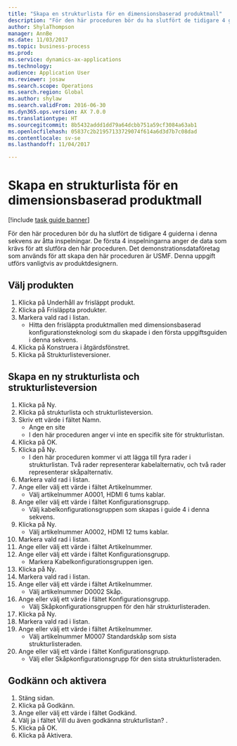 ```yaml
--- 
title: "Skapa en strukturlista för en dimensionsbaserad produktmall"
description: "För den här proceduren bör du ha slutfört de tidigare 4 guiderna i denna sekvens av åtta inspelningar."
author: ShylaThompson
manager: AnnBe
ms.date: 11/03/2017
ms.topic: business-process
ms.prod: 
ms.service: dynamics-ax-applications
ms.technology: 
audience: Application User
ms.reviewer: josaw
ms.search.scope: Operations
ms.search.region: Global
ms.author: shylaw
ms.search.validFrom: 2016-06-30
ms.dyn365.ops.version: AX 7.0.0
ms.translationtype: HT
ms.sourcegitcommit: 8b5432addd1dd79a64dcbb751a59cf3084a63ab1
ms.openlocfilehash: 05837c2b21957133729074f614a6d3d7b7c08dad
ms.contentlocale: sv-se
ms.lasthandoff: 11/04/2017

---
```

# <a name="create-a-bill-of-materials-for-a-dimension-based-product-master"></a>Skapa en strukturlista för en dimensionsbaserad produktmall

[!include [task guide banner](../../includes/task-guide-banner.md)]

För den här proceduren bör du ha slutfört de tidigare 4 guiderna i denna sekvens av åtta inspelningar. De första 4 inspelningarna anger de data som krävs för att slutföra den här proceduren. Det demonstrationsdataföretag som används för att skapa den här proceduren är USMF. Denna uppgift utförs vanligtvis av produktdesignern.


## <a name="select-the-product"></a>Välj produkten
1. Klicka på Underhåll av frisläppt produkt.
2. Klicka på Frisläppta produkter.
3. Markera vald rad i listan.
    * Hitta den frisläppta produktmallen med dimensionsbaserad konfigurationsteknologi som du skapade i den första uppgiftsguiden i denna sekvens.  
4. Klicka på Konstruera i åtgärdsfönstret.
5. Klicka på Strukturlisteversioner.

## <a name="create-new-bom-and-bom-version"></a>Skapa en ny strukturlista och strukturlisteversion
1. Klicka på Ny.
2. Klicka på strukturlista och strukturlisteversion.
3. Skriv ett värde i fältet Namn.
    * Ange en site  
    * I den här proceduren anger vi inte en specifik site för strukturlistan.  
4. Klicka på OK.
5. Klicka på Ny.
    * I den här proceduren kommer vi att lägga till fyra rader i strukturlistan. Två rader representerar kabelalternativ, och två rader representerar skåpalternativ.  
6. Markera vald rad i listan.
7. Ange eller välj ett värde i fältet Artikelnummer.
    * Välj artikelnummer A0001, HDMI 6 tums kablar.  
8. Ange eller välj ett värde i fältet Konfigurationsgrupp.
    * Välj kabelkonfigurationsgruppen som skapas i guide 4 i denna sekvens.  
9. Klicka på Ny.
    * Välj artikelnummer A0002, HDMI 12 tums kablar.  
10. Markera vald rad i listan.
11. Ange eller välj ett värde i fältet Artikelnummer.
12. Ange eller välj ett värde i fältet Konfigurationsgrupp.
    * Markera Kabelkonfigurationsgruppen igen.  
13. Klicka på Ny.
14. Markera vald rad i listan.
15. Ange eller välj ett värde i fältet Artikelnummer.
    * Välj artikelnummer D0002 Skåp.  
16. Ange eller välj ett värde i fältet Konfigurationsgrupp.
    * Välj Skåpkonfigurationsgruppen för den här strukturlisteraden.  
17. Klicka på Ny.
18. Markera vald rad i listan.
19. Ange eller välj ett värde i fältet Artikelnummer.
    * Välj artikelnummer M0007 Standardskåp som sista strukturlisteraden.  
20. Ange eller välj ett värde i fältet Konfigurationsgrupp.
    * Välj eller Skåpkonfigurationsgrupp för den sista strukturlisteraden.  

## <a name="approve-and-activate"></a>Godkänn och aktivera
1. Stäng sidan.
2. Klicka på Godkänn.
3. Ange eller välj ett värde i fältet Godkänd.
4. Välj ja i fältet Vill du även godkänna strukturlistan? .
5. Klicka på OK.
6. Klicka på Aktivera.



